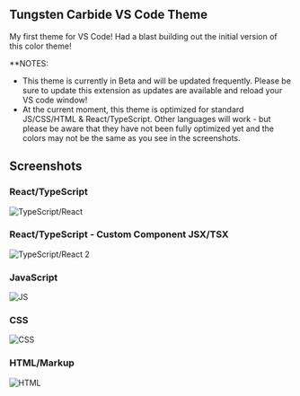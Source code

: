 ## Tungsten Carbide VS Code Theme

My first theme for VS Code! Had a blast building out the initial version of this color theme!

**NOTES: 

- This theme is currently in Beta and will be updated frequently. Please be sure to update this extension as updates are available and reload your VS code window!
- At the current moment, this theme is optimized for standard JS/CSS/HTML & React/TypeScript. Other languages will work - but please be aware that they have not been fully optimized yet and the colors may not be the same as you see in the screenshots. 

## Screenshots

### React/TypeScript
![TypeScript/React](images/tc-react.png)

### React/TypeScript - Custom Component JSX/TSX
![TypeScript/React 2](images/tc-react2.png) 

### JavaScript
![JS](images/tc-js.png) 

### CSS
![CSS](images/tc-css.png) 

### HTML/Markup
![HTML](images/tc-html.png)





